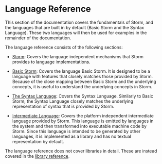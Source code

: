 Language Reference
==================

This section of the documentation covers the fundamentals of Storm, and the languages that are built
in by default (Basic Storm and the Syntax Language). These two languages will then be used for
examples in the remainder of the documentation.

The language reference consists of the following sections:

- [Storm](md://./Storm): Covers the language independent mechanisms that Storm provides to language
  implementations.

- [Basic Storm](md://./Basic_Storm): Covers the language Basic Storm. It is designed to be a
  language with features that closely matches those provided by Storm. Because of the close mapping
  between Basic Storm and the underlying concepts, it is useful to understand the underlying
  concepts in Storm.

- [The Syntax Language](md://./The_Syntax_Language): Covers the Syntax Language. Similarly to Basic
  Storm, the Syntax Language closely matches the underlying representation of syntax that is
  provided by Storm.

- [Intermediate Language](md://./Intermediate_Language): Covers the platform independent
  intermediate language provided by Storm. This language is emitted by languages in the system and
  then transformed into executable machine code by Storm. Since this language is intended to be
  generated by other languages, it is implemented as a library and has no textual representation by
  default.

The language reference does not cover libraries in detail. These are instead covered in the [library
reference](md://Library_Reference).

